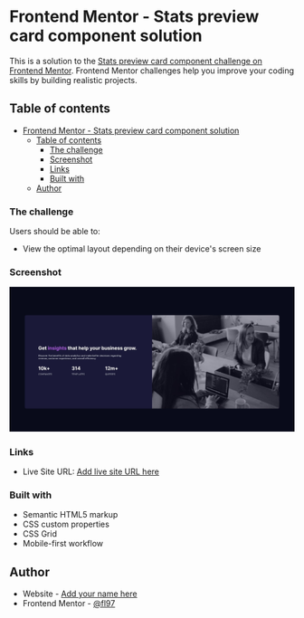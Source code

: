 # Frontend Mentor - Stats preview card component solution

This is a solution to the [Stats preview card component challenge on Frontend Mentor](https://www.frontendmentor.io/challenges/stats-preview-card-component-8JqbgoU62). Frontend Mentor challenges help you improve your coding skills by building realistic projects. 

## Table of contents

- [Frontend Mentor - Stats preview card component solution](#frontend-mentor---stats-preview-card-component-solution)
  - [Table of contents](#table-of-contents)
    - [The challenge](#the-challenge)
    - [Screenshot](#screenshot)
    - [Links](#links)
    - [Built with](#built-with)
  - [Author](#author)
### The challenge

Users should be able to:

- View the optimal layout depending on their device's screen size
### Screenshot

![Design preview for the Stats preview card component coding challenge](./images/StatsPreviewCard.jpg)
### Links

- Live Site URL: [Add live site URL here](https://fl97.github.io/StatsPreviewCard/)
### Built with

- Semantic HTML5 markup
- CSS custom properties
- CSS Grid
- Mobile-first workflow
## Author

- Website - [Add your name here](https://www.florian-lutz.de)
- Frontend Mentor - [@fl97](https://www.frontendmentor.io/profile/fl97)